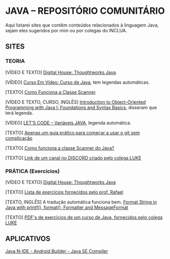 # JAVA – REPOSITÓRIO COMUNITÁRIO
Aqui listarei sites que contêm conteúdos relacionados à linguagem Java, sejam eles sugeridos por mim ou por colegas do INCLUA.

## SITES

### TEORIA 
  [VÍDEO E TEXTO] [Digital House: Thoughtworks Java](https://br-playground.digitalhouse.com/).
  
  [VÍDEO] [Curso Em Vídeo: Curso de Java](https://www.youtube.com/watch?v=sTX0UEplF54&list=PLHz_AreHm4dkI2ZdjTwZA4mPMxWTfNSpR), tem legendas automáticas.
  
  [TEXTO] [Como Funciona a Classe Scanner](https://www.devmedia.com.br/como-funciona-a-classe-scanner-do-java/28448).
  
  [VÍDEO E TEXTO, CURSO, INGLÊS] [Introduction to Object-Oriented Programming with Java I: Foundations and Syntax Basics](https://www.edx.org/course/introduction-to-java-programming-i-foundations-and-syntax-basics), disseram que terá legenda.
  
  [VÍDEO] [LET'S CODE – Variáveis JAVA](https://www.youtube.com/watch?v=MQGsIMsQNUA&t=291s), legenda automática.
  
  [TEXTO] [Apenas um guia prático para começar a usar o git sem complicação](http://rogerdudler.github.io/git-guide/index.pt_BR.html)

  [TEXTO] [Como funciona a classe Scanner do Java?](https://www.devmedia.com.br/amp/como-funciona-a-classe-scanner-do-java/28448)
  
  [TEXTO] [Link de um canal no DISCORD criado pelo colega LUKE](https://discord.gg/zeGVX7Nq)
  
### PRÁTICA (Exercícios)

  [VÍDEO E TEXTO] [Digital House: Thoughtworks Java](https://br-playground.digitalhouse.com/)

  [TEXTO] [Lista de exercícios fornecidos pelo prof. Rafael](https://docs.google.com/document/d/1-U6jmcS3iwPyvCKbSpqkIj3hOtlE1T_ai_ouszrA6VA/edit?usp=sharing)

  [TEXTO, INGLÊS] A tradução automática funciona bem. [Format String in Java with printf(), format(), Formatter and MessageFormat](https://stackabuse.com/how-to-format-a-string-in-java-with-examples/)
  
  [TEXTO] [PDF's de exercícios de um curso de Java, fornecidos pelo colega LUKE](https://drive.google.com/drive/folders/17WJfjTQgYtjgepvR1amOKD8s0nxlqZ6U)

## APLICATIVOS
  [Java N-IDE - Android Builder - Java SE Compiler](https://play.google.com/store/apps/details?id=com.duy.compiler.javanide&hl=pt_BR&gl=US)
